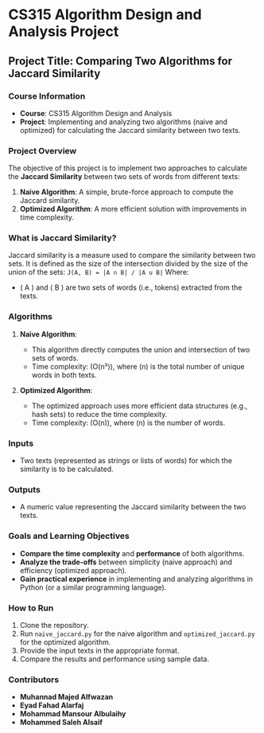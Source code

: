 # CS315 Algorithm Design and Analysis Project

## Project Title: Comparing Two Algorithms for Jaccard Similarity

### Course Information
- **Course**: CS315 Algorithm Design and Analysis
- **Project**: Implementing and analyzing two algorithms (naive and optimized) for calculating the Jaccard similarity between two texts.

### Project Overview
The objective of this project is to implement two approaches to calculate the **Jaccard Similarity** between two sets of words from different texts:
1. **Naive Algorithm**: A simple, brute-force approach to compute the Jaccard similarity.
2. **Optimized Algorithm**: A more efficient solution with improvements in time complexity.

### What is Jaccard Similarity?
Jaccard similarity is a measure used to compare the similarity between two sets. It is defined as the size of the intersection divided by the size of the union of the sets:
`
J(A, B) = |A ∩ B| / |A ∪ B|
`
Where:
- \( A \) and \( B \) are two sets of words (i.e., tokens) extracted from the texts.

### Algorithms
1. **Naive Algorithm**:  
   - This algorithm directly computes the union and intersection of two sets of words.
   - Time complexity: \(O(n²)\), where \(n\) is the total number of unique words in both texts.

2. **Optimized Algorithm**:  
   - The optimized approach uses more efficient data structures (e.g., hash sets) to reduce the time complexity.
   - Time complexity: \(O(n)\), where \(n\) is the number of words.

### Inputs
- Two texts (represented as strings or lists of words) for which the similarity is to be calculated.

### Outputs
- A numeric value representing the Jaccard similarity between the two texts.

### Goals and Learning Objectives
- **Compare the time complexity** and **performance** of both algorithms.
- **Analyze the trade-offs** between simplicity (naive approach) and efficiency (optimized approach).
- **Gain practical experience** in implementing and analyzing algorithms in Python (or a similar programming language).

### How to Run
1. Clone the repository.
2. Run `naive_jaccard.py` for the naive algorithm and `optimized_jaccard.py` for the optimized algorithm.
3. Provide the input texts in the appropriate format.
4. Compare the results and performance using sample data.

### Contributors
- **Muhannad Majed Alfwazan**
- **Eyad Fahad Alarfaj**
- **Mohammad Mansour Albulaihy**
- **Mohammed Saleh Alsaif**